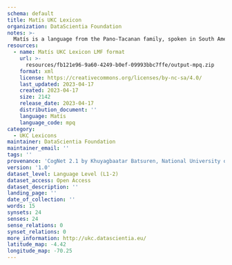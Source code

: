```yaml
---
schema: default
title: Matís UKC Lexicon
organization: DataScientia Foundation
notes: >-
  Matís is a language from the Pano-Tacanan family, spoken in South America. The UKC Lexicon of Matís is represented as a lexico-semantic network. It consists of words, word senses, synsets, as well as sense-level and synset-level relationships.
resources:
  - name: Matís UKC Lexicon LMF format
    url: >-
      resources/fb121e96-9a60-4249-b0ef-09993bbc7ffe/output-mpq.zip
    format: xml
    license: https://creativecommons.org/licenses/by-nc-sa/4.0/
    last_updated: 2023-04-17
    created: 2023-04-17
    size: 2142
    release_date: 2023-04-17
    distribution_document: ''
    language: Matís
    language_code: mpq
category:
  - UKC Lexicons
maintainer: DataScientia Foundation
maintainer_email: ''
tags: ''
provenance: 'CogNet 2.1 by Khuyagbaatar Batsuren, National University of Mongolia (http://cognet.ukc.disi.unitn.it); Native Languages of the Americas 2021.11. by Laura Redish and Orrin Lewis (http://www.native-languages.org); Princeton WordNet 2.1 by Princeton University (https://wordnet.princeton.edu)'
version: '1.0'
dataset_level: Language Level (L1-2)
dataset_access: Open Access
dataset_description: ''
landing_page: ''
date_of_collection: ''
words: 15
synsets: 24
senses: 24
sense_relations: 0
synset_relations: 0
more_information: http://ukc.datascientia.eu/
latitude_map: -4.42
longitude_map: -70.25
---
```

